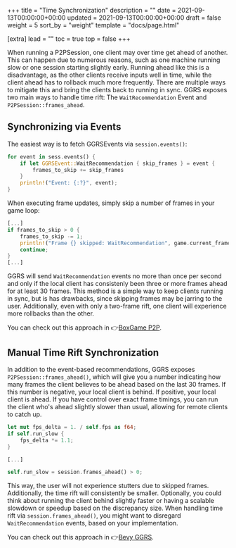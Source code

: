 +++
title = "Time Synchronization"
description = ""
date = 2021-09-13T00:00:00+00:00
updated = 2021-09-13T00:00:00+00:00
draft = false
weight = 5
sort_by = "weight"
template = "docs/page.html"

[extra]
lead = ""
toc = true
top = false
+++

When running a P2PSession, one client may over time get ahead of another. This can happen due to numerous reasons, such as one machine running slow or one session starting slightly early. Running ahead like this is a disadvantage, as the other clients receive inputs well in time, while the client ahead has to rollback much more frequently. There are multiple ways to mitigate this and bring the clients back to running in sync. GGRS exposes two main ways to handle time rift: The `WaitRecommendation` Event and `P2PSession::frames_ahead`.

## Synchronizing via Events

The easiest way is to fetch GGRSEvents via `session.events()`:

```rust
for event in sess.events() {
    if let GGRSEvent::WaitRecommendation { skip_frames } = event {
        frames_to_skip += skip_frames
    }
    println!("Event: {:?}", event);
}
```

When executing frame updates, simply skip a number of frames in your game loop:

```rust
[...]
if frames_to_skip > 0 {
    frames_to_skip -= 1;
    println!("Frame {} skipped: WaitRecommendation", game.current_frame());
    continue;
}
[...]
```

GGRS will send `WaitRecommendation` events no more than once per second and only if the local client has consistenly been three or more frames ahead for at least 30 frames.
This method is a simple way to keep clients running in sync, but is has drawbacks, since skipping frames may be jarring to the user.
Additionally, even with only a two-frame rift, one client will experience more rollbacks than the other.

You can check out this approach in 👉[BoxGame P2P](https://github.com/gschup/ggrs/tree/main/examples/box_game/box_game_p2p.rs).

## Manual Time Rift Synchronization

In addition to the event-based recommendations, GGRS exposes `P2PSession::frames_ahead()`, which will give you a number indicating how many frames the client believes to be ahead
based on the last 30 frames. If this number is negative, your local client is behind. If positive, your local client is ahead. If you have control over exact frame timings, you can run the client who's ahead slightly slower than usual, allowing for remote clients to catch up.

```rust
let mut fps_delta = 1. / self.fps as f64;
if self.run_slow {
    fps_delta *= 1.1;
}

[...]

self.run_slow = session.frames_ahead() > 0;
```

This way, the user will not experience stutters due to skipped frames. Additionally, the time rift will consistently be smaller. Optionally, you could think about running the client behind slightly faster or having a scalable slowdown or speedup based on the discrepancy size. When handling time rift via `session.frames_ahead()`, you might want to disregard `WaitRecommendation` events, based on your implementation.

You can check out this approach in 👉[Bevy GGRS](https://github.com/gschup/bevy_ggrs/blob/main/src/ggrs_stage.rs).
